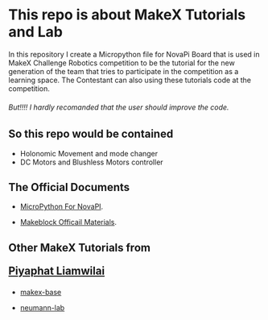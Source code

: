 <h1>This repo is about MakeX Tutorials and Lab</h1>
In this repository I create a Micropython file for NovaPi Board that is used in MakeX Challenge Robotics competition to be the tutorial for the new generation of the team that tries to participate in the competition as a learning space. The Contestant can also using these tutorials code at the competition.

<h6>But!!!! I hardly recomanded that the user should improve the code.</h6>

<h2>So this repo would be contained</h2>

- Holonomic Movement and mode changer
- DC Motors and Blushless Motors controller

<h2>The Official Documents</h2>

- [MicroPython For NovaPI](https://github.com/Makeblock-official/micropython-api-doc/tree/master/docs/novapi/modules/modules).

- [Makeblock Officail Materials](https://grabcad.com/library/data-of-makeblock-parts-1).

<h2>Other MakeX Tutorials from 
  
  [Piyaphat Liamwilai](https://github.com/piyaphatliamwilai)
  
  </h2>

- [makex-base](https://github.com/piyaphatliamwilai/makex-base)

- [neumann-lab](https://github.com/neumann-lab)
